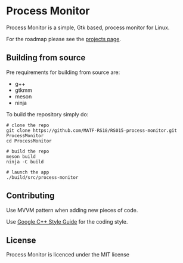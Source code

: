 # Process Monitor

Process Monitor is a simple, Gtk based, process monitor for Linux.

For the roadmap please see the [projects page](https://github.com/MATF-RS18/RS015-process-monitor/projects/1). 

## Building from source

Pre requirements for building from source are:
- g++
- gtkmm
- meson
- ninja

To build the repository simply do:
```
# clone the repo
git clone https://github.com/MATF-RS18/RS015-process-monitor.git ProcessMonitor
cd ProcessMonitor

# build the repo
meson build
ninja -C build

# launch the app
./build/src/process-monitor
```

## Contributing

Use MVVM pattern when adding new pieces of code.

Use [Google C++ Style Guide](https://google.github.io/styleguide/cppguide.html) for the coding style.

## License

Process Monitor is licenced under the MIT license
